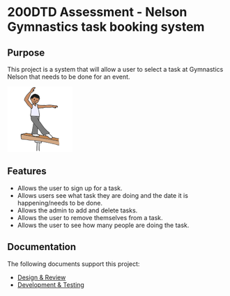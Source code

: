 # 200DTD Assessment - Nelson Gymnastics task booking system

## Purpose

This project is a system that will allow a user to select a task at Gymnastics Nelson that needs to be done for an event.

![Alt text](images/balance+Beam.png)

## Features
- Allows the user to sign up for a task.
- Allows users see what task they are doing and the date it is happening/needs to be done.
- Allows the admin to add and delete tasks.
- Allows the user to remove themselves from a task.
- Allows the user to see how many people are doing the task.
## Documentation

The following documents support this project:

- [Design & Review](Design.md)
- [Development & Testing](Development.md)

